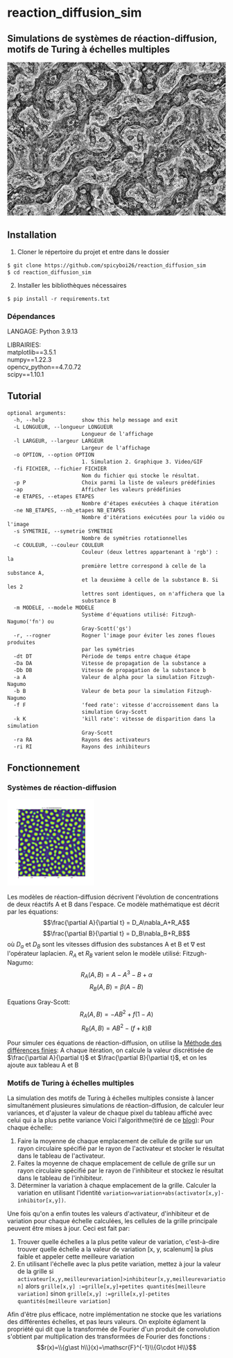 # reaction_diffusion_sim
## Simulations de systèmes de réaction-diffusion, motifs de Turing à échelles multiples
![Motif de Turing à échelles multiples](src/rendus/img_mstp.png)




## Installation
1.	Cloner le répertoire du projet et entre dans le dossier
```
$ git clone https://github.com/spicyboi26/reaction_diffusion_sim 
$ cd reaction_diffusion_sim
```

2.	Installer les bibliothèques nécessaires  
```
$ pip install -r requirements.txt
```

### Dépendances
LANGAGE: Python 3.9.13

LIBRAIRIES:  
matplotlib==3.5.1  
numpy==1.22.3  
opencv_python==4.7.0.72  
scipy==1.10.1  

## Tutorial
```
optional arguments:
  -h, --help            show this help message and exit
  -L LONGUEUR, --longueur LONGUEUR
                        Longueur de l'affichage
  -l LARGEUR, --largeur LARGEUR
                        Largeur de l'affichage
  -o OPTION, --option OPTION
                        1. Simulation 2. Graphique 3. Video/GIF
  -fi FICHIER, --fichier FICHIER
                        Nom du fichier qui stocke le résultat.
  -p P                  Choix parmi la liste de valeurs prédéfinies
  -ap                   Afficher les valeurs prédéfinies
  -e ETAPES, --etapes ETAPES
                        Nombre d'étapes exécutées à chaque itération
  -ne NB_ETAPES, --nb_etapes NB_ETAPES
                        Nombre d'itérations exécutées pour la vidéo ou l'image
  -s SYMETRIE, --symetrie SYMETRIE
                        Nombre de symétries rotationnelles
  -c COULEUR, --couleur COULEUR
                        Couleur (deux lettres appartenant à 'rgb') : la
                        première lettre correspond à celle de la substance A,
                        et la deuxième à celle de la substance B. Si les 2
                        lettres sont identiques, on n'affichera que la
                        substance B
  -m MODELE, --modele MODELE
                        Système d'équations utilisé: Fitzugh-Nagumo('fn') ou
                        Gray-Scott('gs')
  -r, --rogner          Rogner l'image pour éviter les zones floues produites
                        par les symétries
  -dt DT                Période de temps entre chaque étape
  -Da DA                Vitesse de propagation de la substance a
  -Db DB                Vitesse de propagation de la substance b
  -a A                  Valeur de alpha pour la simulation Fitzugh-Nagumo
  -b B                  Valeur de beta pour la simulation Fitzugh-Nagumo
  -f F                  'feed rate': vitesse d'accroissement dans la
                        simulation Gray-Scott
  -k K                  'kill rate': vitesse de disparition dans la simulation
                        Gray-Scott
  -ra RA                Rayons des activateurs
  -ri RI                Rayons des inhibiteurs
```

## Fonctionnement
### Systèmes de réaction-diffusion
<img src="src/rendus/FN_img.png" alt="graphique Fitznugh-Nagumo" width="200"/>

Les modèles de réaction-diffusion décrivent l'évolution de concentrations de deux réactifs A et B dans l'espace. Ce modèle mathématique est décrit par les équations:
$$\frac{\partial A}{\partial t} = D_A\nabla_A+R_A$$
$$\frac{\partial B}{\partial t} = D_B\nabla_B+R_B$$
où $D_a$ et $D_B$ sont les vitesses diffusion des substances A et B et $\nabla$ est l'opérateur laplacien. $R_A$ et $R_B$ varient selon le modèle utilisé: 
Fitzugh-Nagumo:
$$R_A(A,B)=A-A^3-B+\alpha$$
$$R_B(A,B)=\beta(A-B)$$


Equations Gray-Scott:
$$R_A(A,B)=-AB^2+f(1-A)$$
$$R_B(A,B)=AB^2-(f+k)B$$

Pour simuler ces équations de réaction-diffusion, on utilise la [Méthode des différences finies](https://fr.wikipedia.org/wiki/M%C3%A9thode_des_diff%C3%A9rences_finies): A chaque itération, on calcule la valeur discrétisée de $\frac{\partial A}{\partial t}$ et $\frac{\partial B}{\partial t}$, et on les ajoute aux tableau A et B

### Motifs de Turing à échelles multiples
La simulation des motifs de Turing à échelles multiples consiste à lancer simultanément plusieures simulations de réaction-diffusion, de calculer leur variances, et d'ajuster la valeur de chaque pixel du tableau affiché avec celui qui a la plus petite variance
Voici l'algorithme(tiré de ce [blog](https://softologyblog.wordpress.com/2011/07/05/multi-scale-turing-patterns/)):
Pour chaque échelle:
1. Faire la moyenne de chaque emplacement de cellule de grille sur un rayon circulaire spécifié par le rayon de l'activateur et stocker le résultat dans le tableau de l'activateur. 
2. Faites la moyenne de chaque emplacement de cellule de grille sur un rayon circulaire spécifié par le rayon de l'inhibiteur et stockez le résultat dans le tableau de l'inhibiteur. 
3. Déterminer la variation à chaque emplacement de la grille. Calculer la variation en utilisant l'identité `variation=variation+abs(activator[x,y]-inhibitor[x,y])`. 

Une fois qu'on a enfin toutes les valeurs d'activateur, d'inhibiteur et de variation pour chaque échelle calculées, les cellules de la grille principale peuvent être mises à jour. Ceci est fait par:
1. Trouver quelle échelles a la plus petite valeur de variation, c'est-à-dire trouver quelle échelle a la valeur de variation [x, y, scalenum] la plus faible et appeler cette meilleure variation
2. En utilisant l'échelle avec la plus petite variation, mettez à jour la valeur de la grille
si `activateur[x,y,meilleurevariation]>inhibiteur[x,y,meilleurevariation]` alors
`grille[x,y] :=grille[x,y]+petites quantités[meilleure variation]`
sinon
`grille[x,y] :=grille[x,y]-petites quantités[meilleure variation]`

Afin d'être plus efficace, notre implémentation ne stocke que les variations des différentes échelles, et pas leurs valeurs.
On exploite églament la propriété qui dit que la transformée de Fourier d'un produit de convolution s'obtient par multiplication des transformées de Fourier des fonctions :
$$r(x)=\\{g\ast h\\}(x)=\mathscr{F}^{-1}\\{G\cdot H\\}$$
